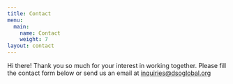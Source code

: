 ```yaml
---
title: Contact
menu:
  main:
    name: Contact
    weight: 7
layout: contact
---
```

Hi there! Thank you so much for your interest in working together. Please fill the contact form below or send us an email at [inquiries@dsoglobal.org](mailto:inquiries@dsoglobal.org)
